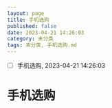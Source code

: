 ```yaml
---
layout: page
title: 手机选购
published: false
date: 2023-04-21 14:26:03
category: 未分类
tags: 未分类, 手机选购.md
---
```


- [ ] 手机选购, 2023-04-21 14:26:03


<!-- TOC START -->

# 手机选购

<!-- TOC END -->

